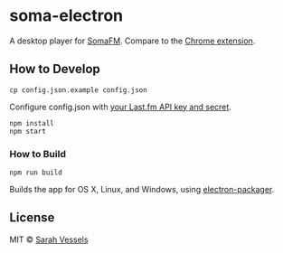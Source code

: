 # soma-electron

A desktop player for [SomaFM](http://somafm.com/). Compare to the [Chrome extension](https://github.com/cheshire137/soma-chrome).

## How to Develop

    cp config.json.example config.json

Configure config.json with [your Last.fm API key and secret](http://www.last.fm/api/account/create).

    npm install
    npm start

### How to Build

    npm run build

Builds the app for OS X, Linux, and Windows, using [electron-packager](https://github.com/electron-userland/electron-packager).

## License

MIT © [Sarah Vessels](http://3till7.net)
